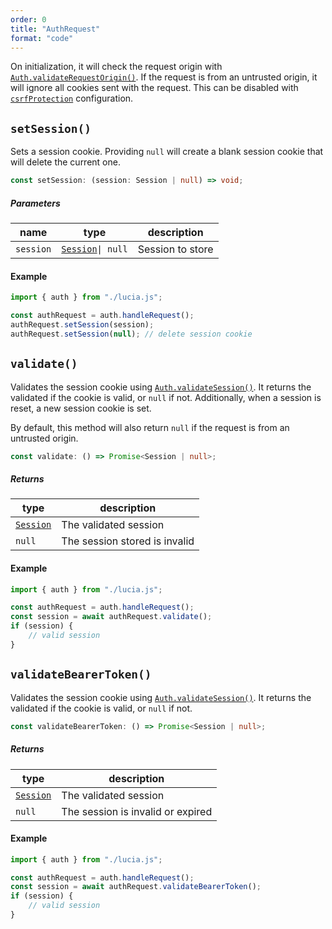 ```yaml
---
order: 0
title: "AuthRequest"
format: "code"
---
```


On initialization, it will check the request origin with [`Auth.validateRequestOrigin()`](/reference/lucia/interfaces/auth#validaterequestorigin). If the request is from an untrusted origin, it will ignore all cookies sent with the request. This can be disabled with [`csrfProtection`](/basics/configuration#csrfprotection) configuration.

## `setSession()`

Sets a session cookie. Providing `null` will create a blank session cookie that will delete the current one.

```ts
const setSession: (session: Session | null) => void;
```

##### Parameters

| name      | type                                                      | description      |
| --------- | --------------------------------------------------------- | ---------------- |
| `session` | [`Session`](/reference/lucia/interfaces#session)`\| null` | Session to store |

#### Example

```ts
import { auth } from "./lucia.js";

const authRequest = auth.handleRequest();
authRequest.setSession(session);
authRequest.setSession(null); // delete session cookie
```

## `validate()`

Validates the session cookie using [`Auth.validateSession()`](/reference/lucia/interfaces/auth#validatesession). It returns the validated if the cookie is valid, or `null` if not. Additionally, when a session is reset, a new session cookie is set.

By default, this method will also return `null` if the request is from an untrusted origin.

```ts
const validate: () => Promise<Session | null>;
```

##### Returns

| type                                             | description                   |
| ------------------------------------------------ | ----------------------------- |
| [`Session`](/reference/lucia/interfaces#session) | The validated session         |
| `null`                                           | The session stored is invalid |

#### Example

```ts
import { auth } from "./lucia.js";

const authRequest = auth.handleRequest();
const session = await authRequest.validate();
if (session) {
	// valid session
}
```

## `validateBearerToken()`

Validates the session cookie using [`Auth.validateSession()`](/reference/lucia/interfaces/auth#validatesession). It returns the validated if the cookie is valid, or `null` if not.

```ts
const validateBearerToken: () => Promise<Session | null>;
```

##### Returns

| type                                             | description                       |
| ------------------------------------------------ | --------------------------------- |
| [`Session`](/reference/lucia/interfaces#session) | The validated session             |
| `null`                                           | The session is invalid or expired |

#### Example

```ts
import { auth } from "./lucia.js";

const authRequest = auth.handleRequest();
const session = await authRequest.validateBearerToken();
if (session) {
	// valid session
}
```

